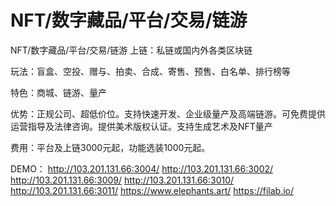 # NFT/数字藏品/平台/交易/链游
NFT/数字藏品/平台/交易/链游
上链：私链或国内外各类区块链

玩法：盲盒、空投、赠与、拍卖、合成、寄售、预售、白名单、排行榜等

特色：商城、链游、量产

优势：正规公司、超低价位。支持快速开发、企业级量产及高端链游。可免费提供运营指导及法律咨询。提供美术版权认证。支持生成艺术及NFT量产

费用：平台及上链3000元起，功能选装1000元起。

DEMO：
http://103.201.131.66:3004/
http://103.201.131.66:3002/
http://103.201.131.66:3009/
http://103.201.131.66:3010/
http://103.201.131.66:3011/
https://www.elephants.art/
https://filab.io/
